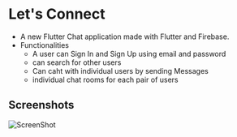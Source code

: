 # Let's Connect

* A new Flutter Chat application made with Flutter and Firebase.
* Functionalities
    * A user can Sign In and Sign Up using email and password
    * can search for other users
    * Can caht with individual users by sending Messages
    * individual chat rooms for each pair of users
## Screenshots
![ScreenShot](https://{drive.google.com/file/d/16CceI_g-6ZxHkiiTCZ2wLI-Pi2pt4poU/view?usp=sharing})
